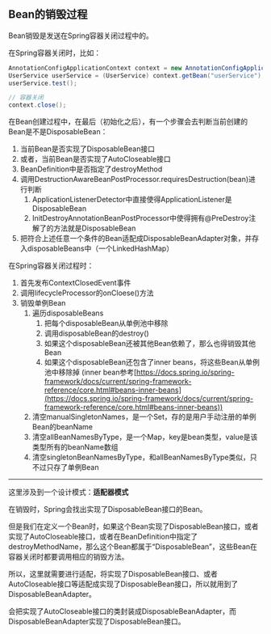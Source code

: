 
## Bean的销毁过程


Bean销毁是发送在Spring容器关闭过程中的。


在Spring容器关闭时，比如：
```java
AnnotationConfigApplicationContext context = new AnnotationConfigApplicationContext(AppConfig.class);
UserService userService = (UserService) context.getBean("userService");
userService.test();

// 容器关闭
context.close();
```


在Bean创建过程中，在最后（初始化之后），有一个步骤会去判断当前创建的Bean是不是DisposableBean：

1. 当前Bean是否实现了DisposableBean接口
1. 或者，当前Bean是否实现了AutoCloseable接口
1. BeanDefinition中是否指定了destroyMethod
1. 调用DestructionAwareBeanPostProcessor.requiresDestruction(bean)进行判断
   1. ApplicationListenerDetector中直接使得ApplicationListener是DisposableBean
   1. InitDestroyAnnotationBeanPostProcessor中使得拥有@PreDestroy注解了的方法就是DisposableBean
5. 把符合上述任意一个条件的Bean适配成DisposableBeanAdapter对象，并存入disposableBeans中（一个LinkedHashMap）





在Spring容器关闭过程时：

1. 首先发布ContextClosedEvent事件
1. 调用lifecycleProcessor的onCloese()方法
1. 销毁单例Bean
   1. 遍历disposableBeans
      1. 把每个disposableBean从单例池中移除
      1. 调用disposableBean的destroy()
      1. 如果这个disposableBean还被其他Bean依赖了，那么也得销毁其他Bean
      1. 如果这个disposableBean还包含了inner beans，将这些Bean从单例池中移除掉 (inner bean参考[https://docs.spring.io/spring-framework/docs/current/spring-framework-reference/core.html#beans-inner-beans](https://docs.spring.io/spring-framework/docs/current/spring-framework-reference/core.html#beans-inner-beans))
   2. 清空manualSingletonNames，是一个Set，存的是用户手动注册的单例Bean的beanName
   2. 清空allBeanNamesByType，是一个Map，key是bean类型，value是该类型所有的beanName数组
   2. 清空singletonBeanNamesByType，和allBeanNamesByType类似，只不过只存了单例Bean

****

这里涉及到一个设计模式：**适配器模式**


在销毁时，Spring会找出实现了DisposableBean接口的Bean。


但是我们在定义一个Bean时，如果这个Bean实现了DisposableBean接口，或者实现了AutoCloseable接口，或者在BeanDefinition中指定了destroyMethodName，那么这个Bean都属于“DisposableBean”，这些Bean在容器关闭时都要调用相应的销毁方法。


所以，这里就需要进行适配，将实现了DisposableBean接口、或者AutoCloseable接口等适配成实现了DisposableBean接口，所以就用到了DisposableBeanAdapter。


会把实现了AutoCloseable接口的类封装成DisposableBeanAdapter，而DisposableBeanAdapter实现了DisposableBean接口。